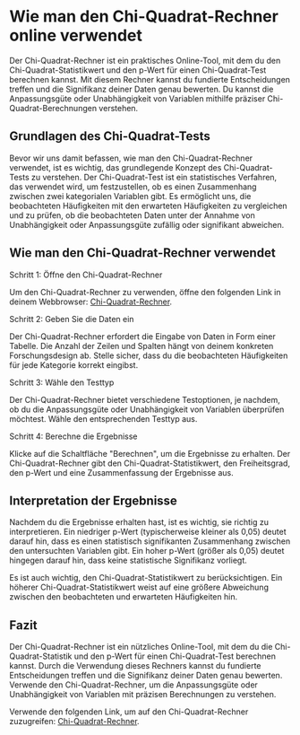 Wie man den Chi-Quadrat-Rechner online verwendet
================================================

Der Chi-Quadrat-Rechner ist ein praktisches Online-Tool, mit dem du den Chi-Quadrat-Statistikwert und den p-Wert für einen Chi-Quadrat-Test berechnen kannst. Mit diesem Rechner kannst du fundierte Entscheidungen treffen und die Signifikanz deiner Daten genau bewerten. Du kannst die Anpassungsgüte oder Unabhängigkeit von Variablen mithilfe präziser Chi-Quadrat-Berechnungen verstehen.

Grundlagen des Chi-Quadrat-Tests
--------------------------------

Bevor wir uns damit befassen, wie man den Chi-Quadrat-Rechner verwendet, ist es wichtig, das grundlegende Konzept des Chi-Quadrat-Tests zu verstehen. Der Chi-Quadrat-Test ist ein statistisches Verfahren, das verwendet wird, um festzustellen, ob es einen Zusammenhang zwischen zwei kategorialen Variablen gibt. Es ermöglicht uns, die beobachteten Häufigkeiten mit den erwarteten Häufigkeiten zu vergleichen und zu prüfen, ob die beobachteten Daten unter der Annahme von Unabhängigkeit oder Anpassungsgüte zufällig oder signifikant abweichen.

Wie man den Chi-Quadrat-Rechner verwendet
-----------------------------------------

Schritt 1: Öffne den Chi-Quadrat-Rechner

Um den Chi-Quadrat-Rechner zu verwenden, öffne den folgenden Link in deinem Webbrowser: [Chi-Quadrat-Rechner](https://www.onlinecalculatorsfree.com/de/math/chi-square-calculator.html).

Schritt 2: Geben Sie die Daten ein

Der Chi-Quadrat-Rechner erfordert die Eingabe von Daten in Form einer Tabelle. Die Anzahl der Zeilen und Spalten hängt von deinem konkreten Forschungsdesign ab. Stelle sicher, dass du die beobachteten Häufigkeiten für jede Kategorie korrekt eingibst.

Schritt 3: Wähle den Testtyp

Der Chi-Quadrat-Rechner bietet verschiedene Testoptionen, je nachdem, ob du die Anpassungsgüte oder Unabhängigkeit von Variablen überprüfen möchtest. Wähle den entsprechenden Testtyp aus.

Schritt 4: Berechne die Ergebnisse

Klicke auf die Schaltfläche "Berechnen", um die Ergebnisse zu erhalten. Der Chi-Quadrat-Rechner gibt den Chi-Quadrat-Statistikwert, den Freiheitsgrad, den p-Wert und eine Zusammenfassung der Ergebnisse aus.

Interpretation der Ergebnisse
-----------------------------

Nachdem du die Ergebnisse erhalten hast, ist es wichtig, sie richtig zu interpretieren. Ein niedriger p-Wert (typischerweise kleiner als 0,05) deutet darauf hin, dass es einen statistisch signifikanten Zusammenhang zwischen den untersuchten Variablen gibt. Ein hoher p-Wert (größer als 0,05) deutet hingegen darauf hin, dass keine statistische Signifikanz vorliegt.

Es ist auch wichtig, den Chi-Quadrat-Statistikwert zu berücksichtigen. Ein höherer Chi-Quadrat-Statistikwert weist auf eine größere Abweichung zwischen den beobachteten und erwarteten Häufigkeiten hin.

Fazit
-----

Der Chi-Quadrat-Rechner ist ein nützliches Online-Tool, mit dem du die Chi-Quadrat-Statistik und den p-Wert für einen Chi-Quadrat-Test berechnen kannst. Durch die Verwendung dieses Rechners kannst du fundierte Entscheidungen treffen und die Signifikanz deiner Daten genau bewerten. Verwende den Chi-Quadrat-Rechner, um die Anpassungsgüte oder Unabhängigkeit von Variablen mit präzisen Berechnungen zu verstehen.

Verwende den folgenden Link, um auf den Chi-Quadrat-Rechner zuzugreifen: [Chi-Quadrat-Rechner](https://www.onlinecalculatorsfree.com/de/math/chi-square-calculator.html).